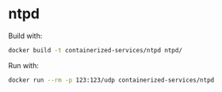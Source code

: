 # ntpd

Build with:
```bash
docker build -t containerized-services/ntpd ntpd/
```

Run with:
```bash
docker run --rm -p 123:123/udp containerized-services/ntpd
```